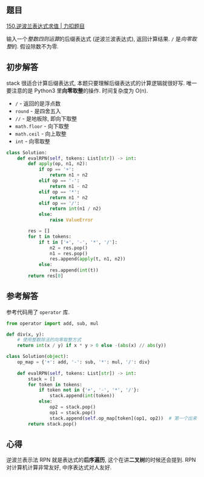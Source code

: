 ## 题目
[150.逆波兰表达式求值 | 力扣题目](https://leetcode.cn/problems/evaluate-reverse-polish-notation/description/)

输入一个*整数四则运算*的后缀表达式 (逆波兰波表达式), 返回计算结果. `/` 是*向零取整*的. 假设除数不为零.

## 初步解答
stack 很适合计算后缀表达式, 本题只要理解后缀表达式的计算逻辑就很好写. 唯一要注意的是 Python3 里**向零取整**的操作. 时间复杂度为 O(n).
- `/` - 返回的是浮点数
- `round` - 是四舍五入
- `//` - 是地板除, 即向下取整
- `math.floor` - 向下取整
- `math.ceil` - 向上取整
- `int` - 向零取整

```python
class Solution:
    def evalRPN(self, tokens: List[str]) -> int:
        def apply(op, n1, n2):
            if op == '+':
                return n1 + n2
            elif op == '-':
                return n1 - n2
            elif op == '*':
                return n1 * n2
            elif op == '/':
                return int(n1 / n2)
            else:
                raise ValueError

        res = []
        for t in tokens:
            if t in ['+', '-', '*', '/']:
                n2 = res.pop()
                n1 = res.pop()
                res.append(apply(t, n1, n2))
            else:
                res.append(int(t))
        return res[0]
```

## 参考解答
参考代码用了 `operator` 库.
```python
from operator import add, sub, mul

def div(x, y):
    # 使用整数除法的向零取整方式
    return int(x / y) if x * y > 0 else -(abs(x) // abs(y))

class Solution(object):
    op_map = {'+': add, '-': sub, '*': mul, '/': div}
    
    def evalRPN(self, tokens: List[str]) -> int:
        stack = []
        for token in tokens:
            if token not in {'+', '-', '*', '/'}:
                stack.append(int(token))
            else:
                op2 = stack.pop()
                op1 = stack.pop()
                stack.append(self.op_map[token](op1, op2))  # 第一个出来的在运算符后面
        return stack.pop()
```

## 心得
逆波兰表示法 RPN 就是表达式的**后序遍历**, 这个在讲**二叉树**的时候还会提到. RPN 对计算机计算非常友好, 中序表达式对人友好.